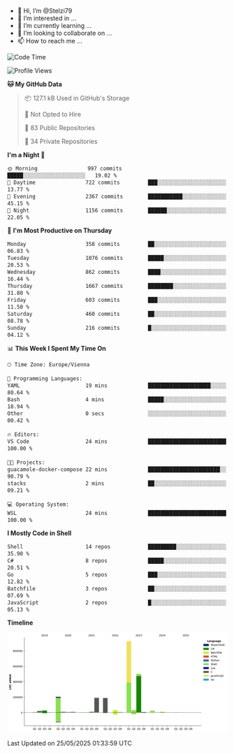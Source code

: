 - 👋 Hi, I’m @Stelzi79
- 👀 I’m interested in ...
- 🌱 I’m currently learning ...
- 💞️ I’m looking to collaborate on ...
- 📫 How to reach me ...

<!--START_SECTION:waka-->
![Code Time](http://img.shields.io/badge/Code%20Time-1%2C140%20hrs%201%20min-blue)

![Profile Views](http://img.shields.io/badge/Profile%20Views-0-blue)

**🐱 My GitHub Data** 

> 📦 127.1 kB Used in GitHub's Storage 
 > 
> 🚫 Not Opted to Hire
 > 
> 📜 83 Public Repositories 
 > 
> 🔑 34 Private Repositories 
 > 
**I'm a Night 🦉** 

```text
🌞 Morning                997 commits         █████░░░░░░░░░░░░░░░░░░░░   19.02 % 
🌆 Daytime                722 commits         ███░░░░░░░░░░░░░░░░░░░░░░   13.77 % 
🌃 Evening                2367 commits        ███████████░░░░░░░░░░░░░░   45.15 % 
🌙 Night                  1156 commits        ██████░░░░░░░░░░░░░░░░░░░   22.05 % 
```
📅 **I'm Most Productive on Thursday** 

```text
Monday                   358 commits         ██░░░░░░░░░░░░░░░░░░░░░░░   06.83 % 
Tuesday                  1076 commits        █████░░░░░░░░░░░░░░░░░░░░   20.53 % 
Wednesday                862 commits         ████░░░░░░░░░░░░░░░░░░░░░   16.44 % 
Thursday                 1667 commits        ████████░░░░░░░░░░░░░░░░░   31.80 % 
Friday                   603 commits         ███░░░░░░░░░░░░░░░░░░░░░░   11.50 % 
Saturday                 460 commits         ██░░░░░░░░░░░░░░░░░░░░░░░   08.78 % 
Sunday                   216 commits         █░░░░░░░░░░░░░░░░░░░░░░░░   04.12 % 
```


📊 **This Week I Spent My Time On** 

```text
🕑︎ Time Zone: Europe/Vienna

💬 Programming Languages: 
YAML                     19 mins             ████████████████████░░░░░   80.64 % 
Bash                     4 mins              █████░░░░░░░░░░░░░░░░░░░░   18.94 % 
Other                    0 secs              ░░░░░░░░░░░░░░░░░░░░░░░░░   00.42 % 

🔥 Editors: 
VS Code                  24 mins             █████████████████████████   100.00 % 

🐱‍💻 Projects: 
guacamole-docker-compose 22 mins             ███████████████████████░░   90.79 % 
stacks                   2 mins              ██░░░░░░░░░░░░░░░░░░░░░░░   09.21 % 

💻 Operating System: 
WSL                      24 mins             █████████████████████████   100.00 % 
```

**I Mostly Code in Shell** 

```text
Shell                    14 repos            █████████░░░░░░░░░░░░░░░░   35.90 % 
C#                       8 repos             █████░░░░░░░░░░░░░░░░░░░░   20.51 % 
Go                       5 repos             ███░░░░░░░░░░░░░░░░░░░░░░   12.82 % 
Batchfile                3 repos             ██░░░░░░░░░░░░░░░░░░░░░░░   07.69 % 
JavaScript               2 repos             █░░░░░░░░░░░░░░░░░░░░░░░░   05.13 % 
```



**Timeline**

![Lines of Code chart](https://raw.githubusercontent.com/Stelzi79/Stelzi79/main/assets/bar_graph.png)


 Last Updated on 25/05/2025 01:33:59 UTC
<!--END_SECTION:waka-->

<!---
Stelzi79/Stelzi79 is a ✨ special ✨ repository because its `README.md` (this file) appears on your GitHub profile.
You can click the Preview link to take a look at your changes.
--->
